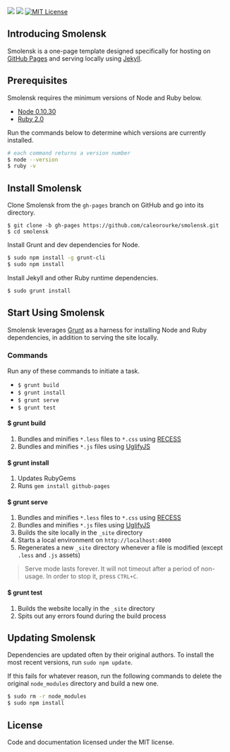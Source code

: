 <a href="https://travis-ci.org/caleorourke/smolensk?branch=gh-pages" target="_blank"><img src="http://travis-ci.org/caleorourke/smolensk.svg?branch=gh-pages"></a>
<a href="https://david-dm.org/caleorourke/smolensk#info=devDependencies" target="_blank"><img src="https://david-dm.org/caleorourke/smolensk/dev-status.svg?theme=shields.io"></a>
<a href="http://github.com/caleorourke/smolensk/blob/gh-pages/LICENSE" target="_blank"><img src="http://img.shields.io/badge/License-MIT-blue.svg" alt="MIT License"></a>

## Introducing Smolensk
Smolensk is a one-page template designed specifically for hosting on [GitHub Pages](http://pages.github.com) and serving locally using [Jekyll](http://jekyllrb.com).

## Prerequisites
Smolensk requires the minimum versions of Node and Ruby below.

* [Node 0.10.30](http://nodejs.org/download)
* [Ruby 2.0](http://www.ruby-lang.org/en/installation)

Run the commands below to determine which versions are currently installed.

~~~bash
# each command returns a version number
$ node --version
$ ruby -v
~~~

## Install Smolensk
Clone Smolensk from the `gh-pages` branch on GitHub and go into its directory.

~~~
$ git clone -b gh-pages https://github.com/caleorourke/smolensk.git
$ cd smolensk
~~~

Install Grunt and dev dependencies for Node.

~~~bash
$ sudo npm install -g grunt-cli
$ sudo npm install
~~~

Install Jekyll and other Ruby runtime dependencies.

~~~bash
$ sudo grunt install
~~~

## Start Using Smolensk
Smolensk leverages [Grunt](http://gruntjs.com) as a harness for installing Node and Ruby dependencies, in addition to serving the site locally.

### Commands
Run any of these commands to initiate a task.

* `$ grunt build`
* `$ grunt install`
* `$ grunt serve`
* `$ grunt test`

#### $ grunt build

1. Bundles and minifies `*.less` files to `*.css` using [RECESS](http://twitter.github.io/recess)
2. Bundles and minifies `*.js` files using [UglifyJS](https://www.npmjs.com/package/grunt-contrib-uglify)

#### $ grunt install

1. Updates RubyGems
2. Runs `gem install github-pages`

#### $ grunt serve

1. Bundles and minifies `*.less` files to `*.css` using [RECESS](http://twitter.github.io/recess)
2. Bundles and minifies `*.js` files using [UglifyJS](https://www.npmjs.com/package/grunt-contrib-uglify)
3. Builds the site locally in the `_site` directory
4. Starts a local environment on `http://localhost:4000`
5. Regenerates a new `_site` directory whenever a file is modified (except `.less` and `.js` assets)

> Serve mode lasts forever. It will not timeout after a period of non-usage. In order to stop it, press `CTRL+C`.

#### $ grunt test

1. Builds the website locally in the `_site` directory
2. Spits out any errors found during the build process

## Updating Smolensk
Dependencies are updated often by their original authors. To install the most recent versions, run `sudo npm update`.

If this fails for whatever reason, run the following commands to delete the original `node_modules` directory and build a new one.

~~~bash
$ sudo rm -r node_modules
$ sudo npm install
~~~

## License

Code and documentation licensed under the MIT license.
